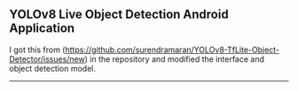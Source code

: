 ## YOLOv8 Live Object Detection Android Application

I got this from (https://github.com/surendramaran/YOLOv8-TfLite-Object-Detector/issues/new) in the repository and modified the interface and object detection model.

---
